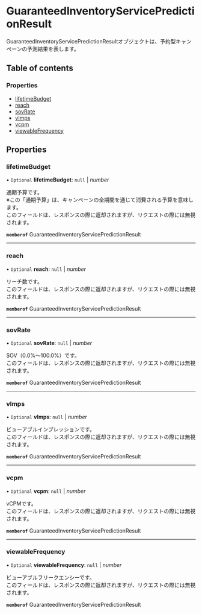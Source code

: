 # GuaranteedInventoryServicePredictionResult


<div lang=\"ja\"> GuaranteedInventoryServicePredictionResultオブジェクトは、予約型キャンペーンの予測結果を表します。 </div> 

## Table of contents

### Properties

- [lifetimeBudget](guaranteedinventoryservicepredictionresult.md#lifetimebudget)
- [reach](guaranteedinventoryservicepredictionresult.md#reach)
- [sovRate](guaranteedinventoryservicepredictionresult.md#sovrate)
- [vImps](guaranteedinventoryservicepredictionresult.md#vimps)
- [vcpm](guaranteedinventoryservicepredictionresult.md#vcpm)
- [viewableFrequency](guaranteedinventoryservicepredictionresult.md#viewablefrequency)

## Properties

### lifetimeBudget

• `Optional` **lifetimeBudget**: ``null`` \| *number*

<div lang=\"ja\"> 通期予算です。<br> ※この「通期予算」は、キャンペーンの全期間を通じて消費される予算を意味します。<br> このフィールドは、レスポンスの際に返却されますが、リクエストの際には無視されます。 </div> 

**`memberof`** GuaranteedInventoryServicePredictionResult

___

### reach

• `Optional` **reach**: ``null`` \| *number*

<div lang=\"ja\"> リーチ数です。<br> このフィールドは、レスポンスの際に返却されますが、リクエストの際には無視されます。 </div> 

**`memberof`** GuaranteedInventoryServicePredictionResult

___

### sovRate

• `Optional` **sovRate**: ``null`` \| *number*

<div lang=\"ja\"> SOV（0.0%〜100.0%）です。<br> このフィールドは、レスポンスの際に返却されますが、リクエストの際には無視されます。 </div> 

**`memberof`** GuaranteedInventoryServicePredictionResult

___

### vImps

• `Optional` **vImps**: ``null`` \| *number*

<div lang=\"ja\"> ビューアブルインプレッションです。<br> このフィールドは、レスポンスの際に返却されますが、リクエストの際には無視されます。 </div> 

**`memberof`** GuaranteedInventoryServicePredictionResult

___

### vcpm

• `Optional` **vcpm**: ``null`` \| *number*

<div lang=\"ja\"> vCPMです。<br> このフィールドは、レスポンスの際に返却されますが、リクエストの際には無視されます。 </div> 

**`memberof`** GuaranteedInventoryServicePredictionResult

___

### viewableFrequency

• `Optional` **viewableFrequency**: ``null`` \| *number*

<div lang=\"ja\"> ビューアブルフリークエンシーです。<br> このフィールドは、レスポンスの際に返却されますが、リクエストの際には無視されます。 </div> 

**`memberof`** GuaranteedInventoryServicePredictionResult
